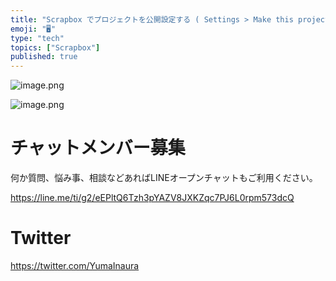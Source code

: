 ```yaml
---
title: "Scrapbox でプロジェクトを公開設定する ( Settings > Make this project public )"
emoji: "🖥"
type: "tech"
topics: ["Scrapbox"]
published: true
---
```



![image.png](https://qiita-image-store.s3.amazonaws.com/0/89618/edc633a5-f02c-6c89-aef6-bad1fd2ca01f.png)

![image.png](https://qiita-image-store.s3.amazonaws.com/0/89618/b5e9408c-3917-ec11-cb1b-10331ad9b7ee.png)








<!-- Update From Qiita API -->

# チャットメンバー募集


何か質問、悩み事、相談などあればLINEオープンチャットもご利用ください。

https://line.me/ti/g2/eEPltQ6Tzh3pYAZV8JXKZqc7PJ6L0rpm573dcQ





# Twitter


https://twitter.com/YumaInaura


<!-- Update From Qiita API -->



